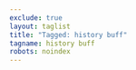 ```yaml
---
exclude: true
layout: taglist
title: "Tagged: history buff"
tagname: history buff
robots: noindex
---
```

